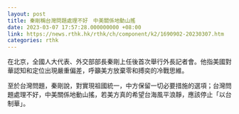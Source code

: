 ```yaml
---
layout: post
title: 秦剛稱台灣問題處理不好　中美關係地動山搖
date: 2023-03-07 17:57:28.000000000 +08:00
link: https://news.rthk.hk/rthk/ch/component/k2/1690902-20230307.htm
categories: rthk
---
```


在北京，全國人大代表、外交部部長秦剛上任後首次舉行外長記者會。他指美國對華認知和定位出現嚴重偏差，呼籲美方放棄零和搏奕的冷戰思維。

至於台灣問題，秦剛說，對實現祖國統一，中方保留一切必要措施的選項；台灣問題處理不好，中美關係地動山搖，若美方真的希望台海風平浪靜，應該停止「以台制華」。

